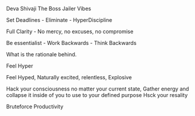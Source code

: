 Deva Shivaji The Boss Jailer Vibes

Set Deadlines - Eliminate - HyperDiscipline

Full Clarity - No mercy, no excuses, no compromise

Be essentialist - Work Backwards - Think Backwards

What is the rationale behind.

Feel Hyper

Feel Hyped, Naturally excited, relentless, Explosive

Hack your consciousness no matter your current state, Gather energy and collapse it inside of you to use to your defined purpose
Hsck your resality

Bruteforce Productivity